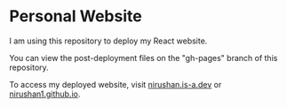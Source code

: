 # Personal Website

I am using this repository to deploy my React website.

You can view the post-deployment files on the "gh-pages" branch of this repository.

To access my deployed website, visit [nirushan.is-a.dev](https://nirushan.is-a.dev) or [nirushan1.github.io](https://nirushan1.github.io).
